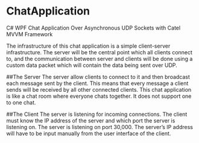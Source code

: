 # ChatApplication
C# WPF Chat Application Over Asynchronous UDP Sockets with Catel MVVM Framework

The infrastructure of this chat application is a simple client-server infrastructure.
The server will be the central point which all clients connect to, and the communication between server and 
clients will be done using a custom data packet which will contain the data being sent over UDP.

##The Server
The server  allow clients to connect to it and then broadcast each message sent by the client. 
This means that every message a client sends will be received by all other connected clients. 
This chat application is like a chat room where everyone chats together. 
It does not support one to one chat.

##The Client
The server is listening for incoming connections. 
The client must know the IP address of the server and which port the server is listening on. 
The server is listening on port 30,000. 
The server’s IP address will have to be input manually from the user interface of the client. 
